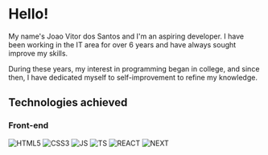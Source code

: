 # Hello!

My name's Joao Vitor dos Santos and I'm an aspiring developer. I have been working in the IT area for over 6 years and have always sought
improve my skills.
                
During these years, my interest in programming began in college, and since then,
I have dedicated myself to self-improvement to refine my knowledge.

## Technologies achieved

### Front-end
![HTML5](https://img.shields.io/badge/HTML5-black?style=flat&logo=html5&logoColor=white&labelColor=orange&color=gray)
![CSS3](https://img.shields.io/badge/CSS3-black?style=flat&logo=css3&logoColor=white&labelColor=blue&color=gray)
![JS](https://img.shields.io/badge/JavaScript-black?style=flat&logo=javascript&logoColor=white&labelColor=yellow&color=gray)
![TS](https://img.shields.io/badge/TypeScript-black?style=flat&logo=typescript&logoColor=white&labelColor=blue&color=gray)
![REACT](https://img.shields.io/badge/React-black?style=flat&logo=react&labelColor=black&color=gray)
![NEXT](https://img.shields.io/badge/Next.js-black?style=flat&logo=next.js&logoColor=black&labelColor=white&color=gray)
